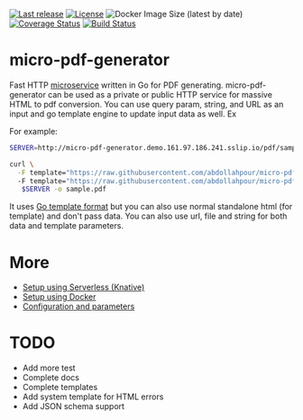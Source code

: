 [![Last release](https://img.shields.io/github/v/release/abdollahpour/micro-pdf-generator)](https://github.com/abdollahpour/micro-pdf-generator/releases/)
[![License](https://img.shields.io/badge/License-Apache%202.0-blue.svg)](https://opensource.org/licenses/Apache-2.0)
![Docker Image Size (latest by date)](https://img.shields.io/docker/image-size/abdollahpour/micro-pdf-generator)
[![Coverage Status](https://coveralls.io/repos/github/abdollahpour/micro-pdf-generator/badge.svg?branch=master)](https://coveralls.io/github/abdollahpour/micro-pdf-generator?branch=master)
[![Build Status](https://secure.travis-ci.org/abdollahpour/micro-pdf-generator.svg?branch=master)](http://travis-ci.org/abdollahpour/micro-pdf-generator)

# micro-pdf-generator

Fast HTTP [microservice](http://microservices.io/patterns/microservices.html) written in Go for PDF generating. micro-pdf-generator can be used as a private or public HTTP service for massive HTML to pdf conversion. You can use query param, string, and URL as an input and go template engine to update input data as well. Ex

For example:
```sh
SERVER=http://micro-pdf-generator.demo.161.97.186.241.sslip.io/pdf/sample.pdf

curl \
  -F template="https://raw.githubusercontent.com/abdollahpour/micro-pdf-generator/master/docs/template.html"
  -F template="https://raw.githubusercontent.com/abdollahpour/micro-pdf-generator/master/docs/data.json" \
   $SERVER -o sample.pdf
```
It uses [Go template format](https://golang.org/pkg/text/template/) but you can also use normal standalone html (for template) and don't pass data.
You can also use url, file and string for both data and template parameters.

# More

* [Setup using Serverless (Knative)](docs/knative.md)
* [Setup using Docker](docs/docker.md)
* [Configuration and parameters](docs/configurations.md)

TODO
===
* Add more test
* Complete docs
* Complete templates
* Add system template for HTML errors
* Add JSON schema support
